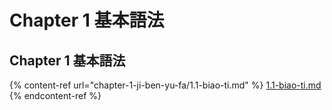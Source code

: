 # Chapter 1 基本語法

## Chapter 1 基本語法

{% content-ref url="chapter-1-ji-ben-yu-fa/1.1-biao-ti.md" %}
[1.1-biao-ti.md](chapter-1-ji-ben-yu-fa/1.1-biao-ti.md)
{% endcontent-ref %}
